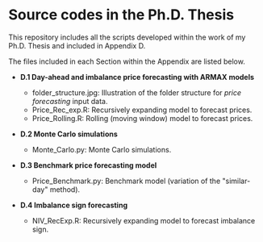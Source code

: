 # Source codes in the Ph.D. Thesis
This repository includes all the scripts developed within the work of my Ph.D. Thesis and included in Appendix D.

The files included in each Section within the Appendix are listed below.

- **D.1 Day-ahead and imbalance price forecasting with ARMAX models**
  - folder_structure.jpg: Illustration of the folder structure for _price forecasting_ input data.
  - Price_Rec_exp.R: Recursively expanding model to forecast prices.
  - Price_Rolling.R: Rolling (moving window) model to forecast prices.

- **D.2 Monte Carlo simulations**
  - Monte_Carlo.py: Monte Carlo simulations.

- **D.3 Benchmark price forecasting model**
  - Price_Benchmark.py: Benchmark model (variation of the "similar-day" method).

- **D.4 Imbalance sign forecasting**
  - NIV_RecExp.R: Recursively expanding model to forecast imbalance sign.


